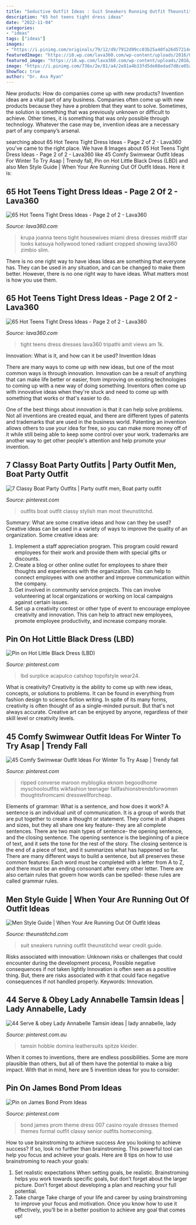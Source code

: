 ```yaml
---
title: "Seductive Outfit Ideas : Suit Sneakers Running Outfit Theunstitchd Wear Credit Guide"
description: "65 hot teens tight dress ideas"
date: "2022-11-04"
categories:
- "ideas"
tags: ["ideas"]
images:
- "https://i.pinimg.com/originals/79/12/d9/7912d99cc03b25a40fa26d57214d7f51.jpg"
featuredImage: "https://i0.wp.com/lava360.com/wp-content/uploads/2016/01/teens-in-tight-dresses-19.jpg"
featured_image: "https://i0.wp.com/lava360.com/wp-content/uploads/2016/01/teens-in-tight-dresses-19.jpg"
image: "https://i.pinimg.com/736x/2e/81/a4/2e81a4b33fd5de88edad7d8ce05af90e--spring-ball-prom-themes.jpg"
ShowToc: true
author: "Dr. Ava Ryan"
---
```



New products: How do companies come up with new products?
Invention ideas are a vital part of any business. Companies often come up with new products because they have a problem that they want to solve. Sometimes, the solution is something that was previously unknown or difficult to achieve. Other times, it is something that was only possible through technology. Whatever the case may be, invention ideas are a necessary part of any company’s arsenal.

	

		
searching about 65 Hot Teens Tight Dress Ideas - Page 2 of 2 - Lava360 you've came to the right place. We have 8 Images about 65 Hot Teens Tight Dress Ideas - Page 2 of 2 - Lava360 like 45 Comfy Swimwear Outfit Ideas For Winter To Try Asap | Trendy fall, Pin on Hot Little Black Dress (LBD) and also Men Style Guide | When Your Are Running Out Of Outfit Ideas. Here it is:
		
    
## 65 Hot Teens Tight Dress Ideas - Page 2 Of 2 - Lava360

<img loading=lazy src="https://i2.wp.com/lava360.com/wp-content/uploads/2016/01/teens-in-tight-dresses-21.jpg" onerror="this.onerror=null;this.src='https://tse1.mm.bing.net/th?id=OIP.rQJceKGnFemG-aSiSO9tfwHaLH&amp;pid=15.1';" alt="65 Hot Teens Tight Dress Ideas - Page 2 of 2 - Lava360">

_Source: lava360.com_

>krupa joanna teens tight housewives miami dress dresses midriff star looks katsuya hollywood toned radiant cropped showing lava360 zimbio slim. 

	

There is no one right way to have ideas
Ideas are something that everyone has. They can be used in any situation, and can be changed to make them better. However, there is no one right way to have ideas. What matters most is how you use them.

    
## 65 Hot Teens Tight Dress Ideas - Page 2 Of 2 - Lava360

<img loading=lazy src="https://i0.wp.com/lava360.com/wp-content/uploads/2016/01/teens-in-tight-dresses-19.jpg" onerror="this.onerror=null;this.src='https://tse2.mm.bing.net/th?id=OIP.XoOBa9MSZVEJmLF7m5exWwHaIT&amp;pid=15.1';" alt="65 Hot Teens Tight Dress Ideas - Page 2 of 2 - Lava360">

_Source: lava360.com_

>tight teens dress dresses lava360 tripathi amit views am 1k. 

	

Innovation: What is it, and how can it be used?
Invention Ideas

There are many ways to come up with new ideas, but one of the most common ways is through innovation. Innovation can be a result of anything that can make life better or easier, from improving on existing technologies to coming up with a new way of doing something. Inventors often come up with innovative ideas when they're stuck and need to come up with something that works or that's easier to do.

One of the best things about innovation is that it can help solve problems. Not all inventions are created equal, and there are different types of patents and trademarks that are used in the business world. Patenting an invention allows others to use your idea for free, so you can make more money off of it while still being able to keep some control over your work. trademarks are another way to get other people's attention and help promote your invention.

    
## 7 Classy Boat Party Outfits | Party Outfit Men, Boat Party Outfit

<img loading=lazy src="https://i.pinimg.com/originals/79/12/d9/7912d99cc03b25a40fa26d57214d7f51.jpg" onerror="this.onerror=null;this.src='https://tse2.mm.bing.net/th?id=OIP.BMamPXXgNga2icQvMOY5vwHaKU&amp;pid=15.1';" alt="7 Classy Boat Party Outfits | Party outfit men, Boat party outfit">

_Source: pinterest.com_

>outfits boat outfit classy stylish man most theunstitchd. 

	

Summary: What are some creative ideas and how can they be used?
Creative ideas can be used in a variety of ways to improve the quality of an organization. Some creative ideas are:
1. Implement a staff appreciation program. This program could reward employees for their work and provide them with special gifts or discounts.
2. Create a blog or other online outlet for employees to share their thoughts and experiences with the organization. This can help to connect employees with one another and improve communication within the company.
3. Get involved in community service projects. This can involve volunteering at local organizations or working on local campaigns against certain issues.
4. Set up a creativity contest or other type of event to encourage employee creativity and innovation. This can help to attract new employees, promote employee productivity, and increase company morale.

    
## Pin On Hot Little Black Dress (LBD)

<img loading=lazy src="https://i.pinimg.com/originals/6c/57/71/6c5771d14d9121c19db6dae107cfda37.jpg" onerror="this.onerror=null;this.src='https://tse1.mm.bing.net/th?id=OIP.rhg7AWhjTvGA1dopmYHisgHaJ3&amp;pid=15.1';" alt="Pin on Hot Little Black Dress (LBD)">

_Source: pinterest.com_

>lbd surplice acapulco catshop topofstyle wear24. 

	

What is creativity?
Creativity is the ability to come up with new ideas, concepts, or solutions to problems. It can be found in everything from fashion design to science fiction writing. In spite of its many forms, creativity is often thought of as a single-minded pursuit. But that's not always accurate. Creative art can be enjoyed by anyone, regardless of their skill level or creativity levels.

    
## 45 Comfy Swimwear Outfit Ideas For Winter To Try Asap | Trendy Fall

<img loading=lazy src="https://i.pinimg.com/originals/78/27/bc/7827bca284e6d01acf2ff25d6f3e8725.jpg" onerror="this.onerror=null;this.src='https://tse4.mm.bing.net/th?id=OIP.SqUe__zk5sZb2M2fs-d4KQAAAA&amp;pid=15.1';" alt="45 Comfy Swimwear Outfit Ideas For Winter To Try Asap | Trendy fall">

_Source: pinterest.com_

>ripped converse maroon myblogika eknom begoodhome myschooloutfits wikfashion teenager fallfashionstrendsforwomen thoughtsfromcami dresswellforcheap. 

	

Elements of grammar: What is a sentence, and how does it work?
A sentence is an individual unit of communication. It is a group of words that are put together to create a thought or statement. They come in all shapes and sizes, but they all share one key feature- they are all complete sentences. There are two main types of sentence- the opening sentence, and the closing sentence. The opening sentence is the beginning of a piece of text, and it sets the tone for the rest of the story. The closing sentence is the end of a piece of text, and it summarizes what has happened so far. There are many different ways to build a sentence, but all preserves these common features: Each word must be completed with a letter from A to Z, and there must be an ending consonant after every other letter. There are also certain rules that govern how words can be spelled- these rules are called grammar rules.

    
## Men Style Guide | When Your Are Running Out Of Outfit Ideas

<img loading=lazy src="https://i0.wp.com/www.theunstitchd.com/wp-content/uploads/2017/07/3.-Blue-Suit-with-White-sneakers-For-MEn.jpg?w=662" onerror="this.onerror=null;this.src='https://tse1.mm.bing.net/th?id=OIP.XN9MdnkMQ3yFspdcnpRtbwHaMr&amp;pid=15.1';" alt="Men Style Guide | When Your Are Running Out Of Outfit Ideas">

_Source: theunstitchd.com_

>suit sneakers running outfit theunstitchd wear credit guide. 

	

Risks associated with innovation: Unknown risks or challenges that could encounter during the development process, Possible negative consequences if not taken lightly
Innovation is often seen as a positive thing. But, there are risks associated with it that could face negative consequences if not handled properly. Keywords: Innovation.

    
## 44 Serve &amp; Obey Lady Annabelle Tamsin Ideas | Lady Annabelle, Lady

<img loading=lazy src="https://i.pinimg.com/474x/16/27/42/1627423019e04fc96a985039787d7df9.jpg" onerror="this.onerror=null;this.src='https://tse3.mm.bing.net/th?id=OIP.GRcpwRmn9yADs7QgcMxucAAAAA&amp;pid=15.1';" alt="44 Serve &amp; obey Lady Annabelle Tamsin ideas | lady annabelle, lady">

_Source: pinterest.com.au_

>tamsin hobble domina leathersuits spitze kleider. 

	

When it comes to inventions, there are endless possibilities. Some are more plausible than others, but all of them have the potential to make a big impact. With that in mind, here are 5 invention ideas for you to consider: 

    
## Pin On James Bond Prom Ideas

<img loading=lazy src="https://i.pinimg.com/736x/2e/81/a4/2e81a4b33fd5de88edad7d8ce05af90e--spring-ball-prom-themes.jpg" onerror="this.onerror=null;this.src='https://tse4.mm.bing.net/th?id=OIP.9MF9rCaoVM_rpnBZBl5g8gHaLH&amp;pid=15.1';" alt="Pin on James Bond Prom Ideas">

_Source: pinterest.com_

>bond james prom theme dress 007 casino royale dresses themed themes formal outfit classy senior outfits homecoming. 

	

How to use brainstroming to achieve success
Are you looking to achieve success? If so, look no further than brainstroming. This powerful tool can help you focus and achieve your goals. Here are 8 tips on how to use brainstroming to reach your goals: 
1. Set realistic expectations 
When setting goals, be realistic. Brainstroming helps you work towards specific goals, but don’t forget about the larger picture. Don’t forget about developing a plan and reaching your full potential. 
2. Take charge 
Take charge of your life and career by using brainstroming to improve your focus and motivation. Once you know how to use it effectively, you’ll be in a better position to achieve any goal that comes up! 


